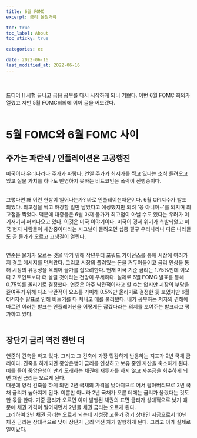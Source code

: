 ```yaml
---
title: 6월 FOMC
excerpt: 금리 올릴거야

toc: true
toc_label: About
toc_sticky: true

categories: ec

date: 2022-06-16
last_modified_at: 2022-06-16
---
```

<br><br>
드디어 !! 시험 끝나고 금융 공부를 다시 시작하게 되니 기쁘다. 이번 6월 FOMC 회의가 열렸고 저번 5월 FOMC회의에 이어 글을 써보겠다.<br><br>

# 5월 FOMC와 6월 FOMC 사이
## 주가는 파란색 / 인플레이션은 고공행진
미국이나 우리나라나 주가가 파랗다. 연일 주가가 최저가를 찍고 있다는 소식 들려오고 있고 실물 가치를 하나도 반영하지 못하는 비트코인은 폭락이 진행중이다.<br><br>

그렇다면 왜 이런 현상이 일어나는가? 바로 인플레이션때문이다. 6월 CPI지수가 발표 되었다. 최고점을 찍고 하강할 일만 남았다고 예상했지만 되려 '응 아니야~'를 외치며 최고점을 찍었다. 덕분에 대중들은 6월 마저 물가가 최고점이 아닐 수도 있다는 우려가 여기저기서 퍼져나오고 있다. 이것은 미국 이야기이다. 미국이 경제 위기가 촉발되었고 미국 현지 사람들이 체감중이다라는 시그널이 들려오면 십중 팔구 우리나라나 다른 나라들도 곧 물가가 오르고 고생길이 열린다. <br><br>

연준은 물가가 오르는 것을 막기 위해 작년부터 포워드 가이던스를 통해 시장에 여러가지 경고 메시지를 던져왔다. 그리고 시장의 풀려있는 돈을 거두어들이고 금리 인상을 통해 시장의 유동성을 옥죄어 물가를 잡으려한다. 현재 미국 기준 금리는 1.75%인데 이보다 2 포인트보다 더 올릴 것이라는 전망이 우세하다. 실제로 6월 FOMC 발표를 통해 0.75%를 올리기로 결정했다. 연준은 아주 낙관적이라고 할 수는 없지만 시장의 부담을 줄여주기 위해 다소 낙관적이 요소를 가미해 0.5%만 올리기로 결정한 듯 보였지만 6월 CPI지수 발표로 인해 비둘기를 다 쳐내고 매를 불러왔다. 내가 공부하는 저자의 견해에 따르면 이러한 발표는 인플레이션을 어떻게든 잡겠다라는 의지를 보여주는 발표라고 평가하고 있다.<br><br>

## 장단기 금리 역전 한번 더
연준이 긴축을 하고 있다. 그리고 그 긴축에 가장 민감하게 반응하는 지표가 2년 국채 금리이다. 긴죽을 하게되면 중앙은행이 금리를 인상하고 보유 중인 자산을 축소하게 된다. 예를 들어 중앙은행이 만기 도래하는 채권에 재투자를 하지 않고 자본금을 회수하게 되면 채권 금리는 오르게 된다.<br>
때문에 양적 긴축을 하게 되면 2년 국채의 가격을 낮아지므로 어서 팔아버리므로 2년 국채 금리가 높아지게 된다. 이뿐만 아니라 2년 국채가 오른 데에는 금리가 올랐다는 것도 한 몫을 한다. 기준 금리가 오르면 이미 발행된 채권의 표면 금리가 상대적으로 낮기 떄문에 채권 가격이 떨어지면서 2년물 채권 금리는 오르게 된다.<br>
그리하여 2년 채권 금리는 오르게 되는데 저성장 고물가 경기 상태인 지금으로서 10년 채권 금리는 상대적으로 낮아 장단기 금리 역전 차가 발행하게 된다. 그리고 이가 실제로 일어났다.
